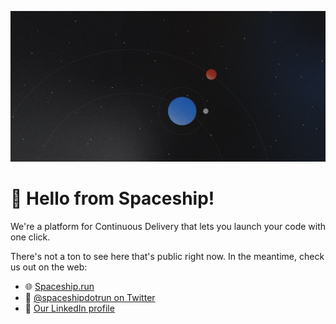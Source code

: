 ![](/profile/index-hero.jpg)

# 🚀 Hello from Spaceship!

We're a platform for Continuous Delivery that lets you launch your code with one click.

There's not a ton to see here that's public right now. In the meantime, check us out on the web:

- 🌐 [Spaceship.run](https://spaceship.run/)
- 🐤 [@spaceshipdotrun on Twitter](https://twitter.com/spaceshipdotrun)
- 💼 [Our LinkedIn profile](https://www.linkedin.com/company/onspaceship/)
